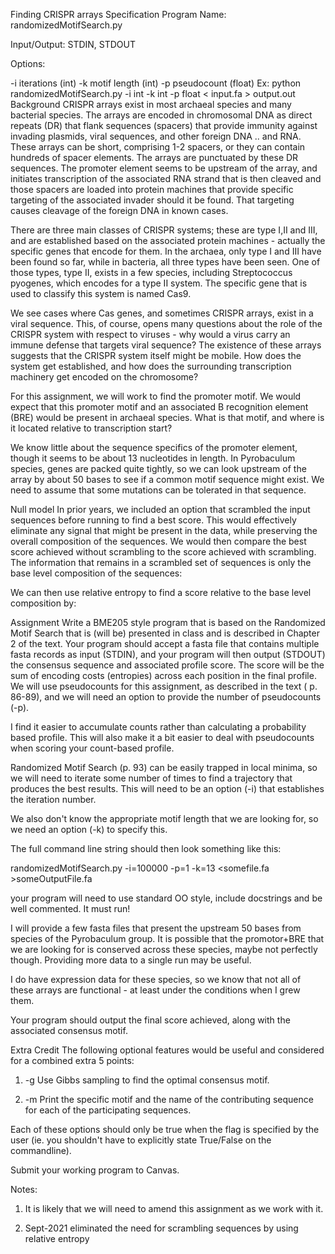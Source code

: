 Finding CRISPR arrays
Specification
Program Name: randomizedMotifSearch.py

Input/Output: STDIN, STDOUT

Options:

-i iterations (int)
-k motif length (int)
-p pseudocount (float)
Ex: python randomizedMotifSearch.py -i int -k int -p float < input.fa > output.out
Background
CRISPR arrays exist in most archaeal species and many bacterial species. The arrays are encoded in chromosomal DNA as direct repeats (DR) that flank sequences (spacers) that provide immunity against invading plasmids, viral sequences, and other foreign DNA .. and RNA. These arrays can be short, comprising 1-2 spacers, or they can contain hundreds of spacer elements. The arrays are punctuated by these DR sequences. The promoter element seems to be upstream of the array, and initiates transcription of the associated RNA strand that is then cleaved and those spacers are loaded into protein machines that provide specific targeting of the associated invader should it be found. That targeting causes cleavage of the foreign DNA in known cases.

There are three main classes of CRISPR systems; these are type I,II and III, and are established based on the associated protein machines - actually the specific genes that encode for them. In the archaea, only type I and III have been found so far, while in bacteria, all three types have been seen. One of those types, type II, exists in a few species, including Streptococcus pyogenes, which encodes for a type II system. The specific gene that is used to classify this system is named Cas9.

We see cases where Cas genes, and sometimes CRISPR arrays, exist in a viral sequence. This, of course, opens many questions about the role of the CRISPR system with respect to viruses - why would a virus carry an immune defense that targets viral sequence? The existence of these arrays suggests that the CRISPR system itself might be mobile. How does the system get established, and how does the surrounding transcription machinery get encoded on the chromosome?

For this assignment, we will work to find the promoter motif. We would expect that this promoter motif and an associated B recognition element (BRE) would be present in archaeal species. What is that motif, and where is it located relative to transcription start?

We know little about the sequence specifics of the promoter element, though it seems to be about 13 nucleotides in length. In Pyrobaculum species, genes are packed quite tightly, so we can look upstream of the array by about 50 bases to see if a common motif sequence might exist. We need to assume that some mutations can be tolerated in that sequence.

Null model
In prior years, we included an option that scrambled the input sequences before running to find a best score. This would effectively eliminate any signal that might be present in the data, while preserving the overall composition of the sequences. We would then compare the best score achieved without scrambling to the score achieved with scrambling. The information that remains in a scrambled set of sequences is only the base level composition of the sequences:


We can then use relative entropy to find a score relative to the base level composition by:


Assignment
Write a BME205 style program that is based on the Randomized Motif Search that is (will be) presented in class and is described in Chapter 2 of the text. Your program should accept a fasta file that contains multiple fasta records as input (STDIN), and your program will then output (STDOUT) the consensus sequence and associated profile score. The score will be the sum of encoding costs (entropies) across each position in the final profile. We will use pseudocounts for this assignment, as described in the text ( p. 86-89), and we will need an option to provide the number of pseudocounts (-p).

I find it easier to accumulate counts rather than calculating a probability based profile. This will also make it a bit easier to deal with pseudocounts when scoring your count-based profile.


Randomized Motif Search (p. 93) can be easily trapped in local minima, so we will need to iterate some number of times to find a trajectory that produces the best results. This will need to be an option (-i) that establishes the iteration number.

We also don't know the appropriate motif length that we are looking for, so we need an option (-k) to specify this.

The full command line string should then look something like this:

randomizedMotifSearch.py -i=100000 -p=1 -k=13 <somefile.fa >someOutputFile.fa

your program will need to use standard OO style, include docstrings and be well commented. It must run! 

I will provide a few fasta files that present the upstream 50 bases from species of the Pyrobaculum group. It is possible that the promotor+BRE that we are looking for is conserved across these species, maybe not perfectly though. Providing more data to a single run may be useful.

I do have expression data for these species, so we know that not all of these arrays are functional - at least under the conditions when I grew them.

Your program should output the final score achieved, along with the associated consensus motif.

Extra Credit
The following optional features would be useful and considered for a combined extra 5 points:

1) -g Use Gibbs sampling to find the optimal consensus motif.

2) -m Print the specific motif and the name of the contributing sequence for each of the participating sequences.

Each of these options should only be true when the flag is specified by the user (ie. you shouldn't have to explicitly state True/False on the commandline).

Submit your working program to Canvas.

Notes:

1) It is likely that we will need to amend this assignment as we work with it.

2) Sept-2021 eliminated the need for scrambling sequences by using relative entropy
